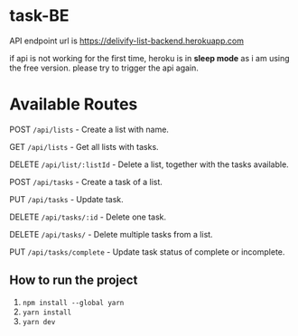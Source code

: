 # task-BE


API endpoint url is https://delivify-list-backend.herokuapp.com 

if api is not working for the first time, heroku is in **sleep mode** as i am using the free version. 
please try to trigger the api again.

# Available Routes

POST `/api/lists` - Create a list with name.

GET `/api/lists` - Get all lists with tasks.

DELETE `/api/list/:listId` - Delete a list, together with the tasks available.

POST `/api/tasks` - Create a task of a list.

PUT `/api/tasks` - Update task.

DELETE `/api/tasks/:id` - Delete one task.

DELETE `/api/tasks/` - Delete multiple tasks from a list.

PUT `/api/tasks/complete` - Update task status of complete or incomplete. 

## How to run the project
1. `npm install --global yarn`
2. `yarn install`
3. `yarn dev`
